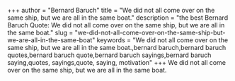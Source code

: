 +++
author = "Bernard Baruch"
title = "We did not all come over on the same ship, but we are all in the same boat."
description = "the best Bernard Baruch Quote: We did not all come over on the same ship, but we are all in the same boat."
slug = "we-did-not-all-come-over-on-the-same-ship-but-we-are-all-in-the-same-boat"
keywords = "We did not all come over on the same ship, but we are all in the same boat.,bernard baruch,bernard baruch quotes,bernard baruch quote,bernard baruch sayings,bernard baruch saying,quotes, sayings,quote, saying, motivation"
+++
We did not all come over on the same ship, but we are all in the same boat.
